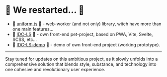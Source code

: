 # 🏴 We restarted... 🏴

- 🥋 [uniform.ts](https://github.com/BZ-0/uniform.ts) 🥋 - web-worker (and not only) library, witch have more than one main features...
- 👑 [IDC-LS](https://github.com/BZ-0/IDC-LS) 👑 - own front-end pet-project, based on PWA, Vite, Svelte, SCSS, etc...
- 🐴 [IDC-LS-demo](https://idc-lx.ru/) 🐴 - demo of own front-end project (working prototype).

---

Stay tuned for updates on this ambitious project, as it slowly unfolds into a comprehensive solution that blends style, substance, and technology into one cohesive and revolutionary user experience.
